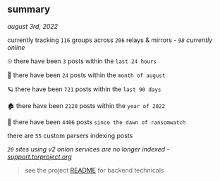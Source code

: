 
## summary
_august 3rd, 2022_

currently tracking `116` groups across `206` relays & mirrors - _`98` currently online_

⏲ there have been `3` posts within the `last 24 hours`

🦈 there have been `24` posts within the `month of august`

🪐 there have been `721` posts within the `last 90 days`

🏚 there have been `2120` posts within the `year of 2022`

🦕 there have been `4406` posts `since the dawn of ransomwatch`

there are `55` custom parsers indexing posts

_`20` sites using v2 onion services are no longer indexed - [support.torproject.org](https://support.torproject.org/onionservices/v2-deprecation/)_

> see the project [README](https://github.com/joshhighet/ransomwatch#ransomwatch--) for backend technicals
